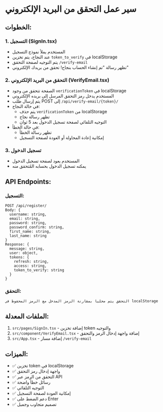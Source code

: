 # سير عمل التحقق من البريد الإلكتروني

## الخطوات:

### 1. التسجيل (SignIn.tsx)
- المستخدم يملأ نموذج التسجيل
- عند النجاح، يتم تخزين `token_to_verify` في localStorage
- يتم التوجيه لصفحة التحقق `/verify-email`
- تظهر رسالة "تم إنشاء الحساب بنجاح! تحقق من بريدك الإلكتروني"

### 2. التحقق من البريد الإلكتروني (VerifyEmail.tsx)
- الصفحة تتحقق من وجود `verificationToken` في localStorage
- المستخدم يدخل رمز التحقق المرسل إلى بريده الإلكتروني
- يتم إرسال طلب POST إلى `/api/verify-email/{token}/`
- في حالة النجاح:
  - يتم حذف `verificationToken` من localStorage
  - تظهر رسالة نجاح
  - التوجيه التلقائي لصفحة تسجيل الدخول بعد 5 ثوان
- في حالة الخطأ:
  - تظهر رسالة الخطأ
  - إمكانية إعادة المحاولة أو العودة لصفحة التسجيل

### 3. تسجيل الدخول
- المستخدم يعود لصفحة تسجيل الدخول
- يمكنه تسجيل الدخول بحسابه المُتحقق منه

## API Endpoints:

### التسجيل:
```
POST /api/register/
Body: {
  username: string,
  email: string,
  password: string,
  password_confirm: string,
  first_name: string,
  last_name: string
}
Response: {
  message: string,
  user: object,
  tokens: {
    refresh: string,
    access: string,
    token_to_verify: string
  }
}
```

### التحقق:
```
التحقق يتم محلياً بمقارنة الرمز المدخل مع الرمز المحفوظ في localStorage
```

## الملفات المعدلة:

1. `src/pages/SignIn.tsx` - إضافة تخزين token والتوجيه
2. `src/component/VerifyEmail.tsx` - إضافة واجهة إدخال الرمز والتحقق
3. `src/App.tsx` - إضافة مسار `/verify-email`

## الميزات:

- ✅ تخزين token في localStorage
- ✅ واجهة إدخال رمز التحقق
- ✅ التحقق من الرمز عبر API
- ✅ رسائل خطأ واضحة
- ✅ التوجيه التلقائي
- ✅ إمكانية العودة لصفحة التسجيل
- ✅ دعم الضغط على Enter
- ✅ تصميم متجاوب وجميل 